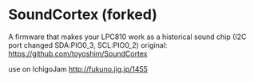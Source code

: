 # SoundCortex (forked)
A firmware that makes your LPC810 work as a historical sound chip (I2C port changed SDA:PIO0_3, SCL:PIO0_2)
original: https://github.com/toyoshim/SoundCortex

use on IchigoJam
http://fukuno.jig.jp/1455
